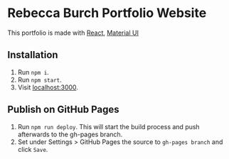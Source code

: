 

# Rebecca Burch Portfolio Website



This portfolio is made with [React](https://github.com/facebook/react), [Material UI](https://github.com/callemall/material-ui)
## Installation

1. Run `npm i`.
2. Run `npm start`.
3. Visit [localhost:3000](http://localhost:3000).


## Publish on GitHub Pages

1. Run `npm run deploy`. This will start the build process and push afterwards to the gh-pages branch.
2. Set under Settings > GitHub Pages the source to `gh-pages branch` and click `Save`.
